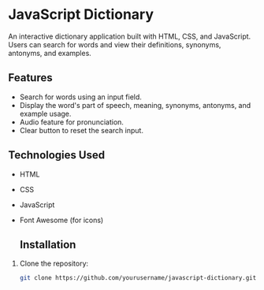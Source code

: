 # JavaScript Dictionary

An interactive dictionary application built with HTML, CSS, and JavaScript. Users can search for words and view their definitions, synonyms, antonyms, and examples.

## Features

- Search for words using an input field.
- Display the word's part of speech, meaning, synonyms, antonyms, and example usage.
- Audio feature for pronunciation.
- Clear button to reset the search input.

## Technologies Used

- HTML
- CSS
- JavaScript
- Font Awesome (for icons)

  ## Installation

1. Clone the repository:
   ```bash
   git clone https://github.com/yourusername/javascript-dictionary.git
